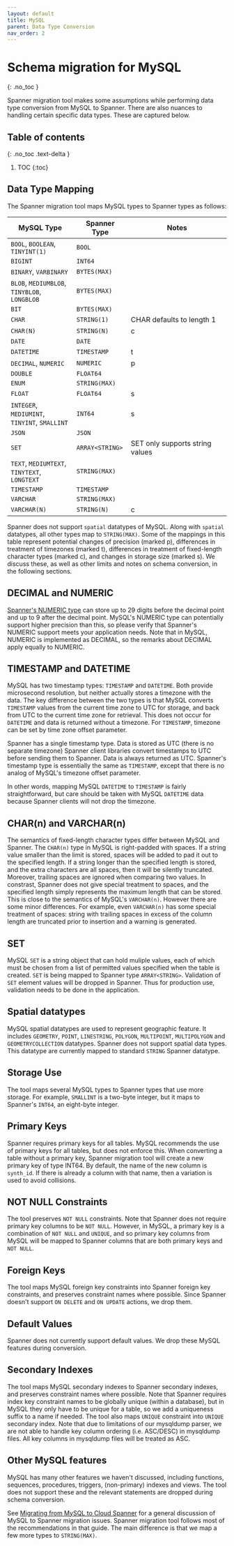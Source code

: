 ```yaml
---
layout: default
title: MySQL
parent: Data Type Conversion
nav_order: 2
---
```


# Schema migration for MySQL
{: .no_toc }

Spanner migration tool makes some assumptions while performing data type conversion from MySQL to Spanner.
There are also nuances to handling certain specific data types. These are captured below.

## Table of contents
{: .no_toc .text-delta }

1. TOC
{:toc}

## Data Type Mapping

The Spanner migration tool maps MySQL types to Spanner types as follows:

| MySQL Type                                        | Spanner Type    | Notes                           |
|---------------------------------------------------|-----------------|---------------------------------|
| `BOOL`, `BOOLEAN`,<br/>`TINYINT(1)`               | `BOOL`          |                                 |
| `BIGINT`                                          | `INT64`         |                                 |
| `BINARY`, `VARBINARY`                             | `BYTES(MAX)`    |                                 |
| `BLOB`, `MEDIUMBLOB`,<br/>`TINYBLOB`, `LONGBLOB`  | `BYTES(MAX)`    |                                 |
| `BIT`                                             | `BYTES(MAX)`    |                                 |
| `CHAR`                                            | `STRING(1)`     | CHAR defaults to length 1       |
| `CHAR(N)`                                         | `STRING(N)`     | c                               |
| `DATE`                                            | `DATE`          |                                 |
| `DATETIME`                                        | `TIMESTAMP`     | t                               |
| `DECIMAL`, `NUMERIC`                              | `NUMERIC`       | p                               |
| `DOUBLE`                                          | `FLOAT64`       |                                 |
| `ENUM`                                            | `STRING(MAX)`   |                                 |
| `FLOAT`                                           | `FLOAT64`       | s                               |
| `INTEGER`, `MEDIUMINT`,<br/>`TINYINT`, `SMALLINT` | `INT64`         | s                               |
| `JSON`                                            | `JSON`          |                                 |
| `SET`                                             | `ARRAY<STRING>` | SET only supports string values |
| `TEXT`, `MEDIUMTEXT`,<br/>`TINYTEXT`, `LONGTEXT`  | `STRING(MAX)`   |                                 |
| `TIMESTAMP`                                       | `TIMESTAMP`     |                                 |
| `VARCHAR`                                         | `STRING(MAX)`   |                                 |
| `VARCHAR(N)`                                      | `STRING(N)`     | c                               |

Spanner does not support `spatial` datatypes of MySQL. Along with `spatial`
datatypes, all other types map to `STRING(MAX)`. Some of the mappings in this
table represent potential changes of precision (marked p), differences in
treatment of timezones (marked t), differences in treatment of fixed-length
character types (marked c), and changes in storage size (marked s). We discuss
these, as well as other limits and notes on schema conversion, in the following
sections.

## DECIMAL and NUMERIC

[Spanner's NUMERIC
type](https://cloud.google.com/spanner/docs/data-types#decimal_type) can store
up to 29 digits before the decimal point and up to 9 after the decimal point.
MySQL's NUMERIC type can potentially support higher precision than this, so
please verify that Spanner's NUMERIC support meets your application needs.  Note
that in MySQL, NUMERIC is implemented as DECIMAL, so the remarks about DECIMAL
apply equally to NUMERIC.

## TIMESTAMP and DATETIME

MySQL has two timestamp types: `TIMESTAMP` and `DATETIME`. Both provide
microsecond resolution, but neither actually stores a timezone with the data.
The key difference between the two types is that MySQL converts `TIMESTAMP` values
from the current time zone to UTC for storage, and back from UTC to the current time
zone for retrieval. This does not occur for `DATETIME` and data is returned without a
timezone. For `TIMESTAMP`, timezone can be set by time zone offset parameter.

Spanner has a single timestamp type. Data is stored as UTC (there is no separate
timezone) Spanner client libraries convert timestamps to UTC before sending them
to Spanner. Data is always returned as UTC. Spanner's timestamp type is
essentially the same as `TIMESTAMP`, except that there is no analog of
MySQL's timezone offset parameter.

In other words, mapping MySQL `DATETIME` to `TIMESTAMP` is fairly
straightforward, but care should be taken with MySQL `DATETIME` data
because Spanner clients will not drop the timezone.

## CHAR(n) and VARCHAR(n)

The semantics of fixed-length character types differ between MySQL and
Spanner. The `CHAR(n)` type in MySQL is right-padded with spaces. If a string
value smaller than the limit is stored, spaces will be added to pad it out to
the specified length. If a string longer than the specified length is stored,
and the extra characters are all spaces, then it will be silently
truncated. Moreover, trailing spaces are ignored when comparing two values. In
constrast, Spanner does not give special treatment to spaces, and the specified
length simply represents the maximum length that can be stored. This is close to
the semantics of MySQL's `VARCHAR(n)`. However there are some minor
differences. For example, even `VARCHAR(n)` has some special treatment of
spaces: string with trailing spaces in excess of the column length are truncated
prior to insertion and a warning is generated.

## SET

MySQL `SET` is a string object that can hold muliple values, each of which must be
chosen from a list of permitted values specified when the table is created. `SET`
is being mapped to Spanner type `ARRAY<STRING>`. Validation of `SET` element values
will be dropped in Spanner. Thus for production use, validation needs to be done
in the application.

## Spatial datatypes

MySQL spatial datatypes are used to represent geographic feature.
It includes `GEOMETRY`, `POINT`, `LINESTRING`, `POLYGON`, `MULTIPOINT`, `MULTIPOLYGON`
and `GEOMETRYCOLLECTION` datatypes. Spanner does not support spatial data types.
This datatype are currently mapped to standard `STRING` Spanner datatype.

## Storage Use

The tool maps several MySQL types to Spanner types that use more storage.
For example, `SMALLINT` is a two-byte integer, but it maps to Spanner's `INT64`,
an eight-byte integer.

## Primary Keys

Spanner requires primary keys for all tables. MySQL recommends the use of
primary keys for all tables, but does not enforce this. When converting a table
without a primary key, Spanner migration tool will create a new primary key of type
INT64. By default, the name of the new column is `synth_id`. If there is already
a column with that name, then a variation is used to avoid collisions.

## NOT NULL Constraints

The tool preserves `NOT NULL` constraints. Note that Spanner does not require
primary key columns to be `NOT NULL`. However, in MySQL, a primary key is a
combination of `NOT NULL` and `UNIQUE`, and so primary key columns from
MySQL will be mapped to Spanner columns that are both primary keys and `NOT NULL`.

## Foreign Keys

The tool maps MySQL foreign key constraints into Spanner foreign key constraints, and
preserves constraint names where possible. Since Spanner doesn't support `ON DELETE`
and `ON UPDATE` actions, we drop them.

## Default Values

Spanner does not currently support default values. We drop these
MySQL features during conversion.

## Secondary Indexes

The tool maps MySQL secondary indexes to Spanner secondary indexes, and preserves
constraint names where possible. Note that Spanner requires index key constraint
names to be globally unique (within a database), but in MySQL they only have to be
unique for a table, so we add a uniqueness suffix to a name if needed. The tool also
maps `UNIQUE` constraint into `UNIQUE` secondary index. Note that due to limitations of our
mysqldump parser, we are not able to handle key column ordering (i.e. ASC/DESC) in
mysqldump files. All key columns in mysqldump files will be treated as ASC.

## Other MySQL features

MySQL has many other features we haven't discussed, including functions,
sequences, procedures, triggers, (non-primary) indexes and views. The tool does
not support these and the relevant statements are dropped during schema
conversion.

See [Migrating from MySQL to Cloud Spanner](https://cloud.google.com/solutions/migrating-mysql-to-spanner)
for a general discussion of MySQL to Spanner migration issues.
Spanner migration tool follows most of the recommendations in that guide. The main
difference is that we map a few more types to `STRING(MAX)`.
